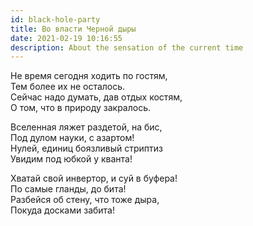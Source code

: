 ```yaml
---
id: black-hole-party
title: Во власти Черной дыры
date: 2021-02-19 10:16:55
description: About the sensation of the current time
---
```


Не время сегодня ходить по гостям,  
Тем более их не осталось.  
Сейчас надо думать, дав отдых костям,  
О том, что в природу закралось.

Вселенная ляжет раздетой, на бис,  
Под дулом науки, с азартом!  
Нулей, единиц боязливый стриптиз  
Увидим под юбкой у кванта!

Хватай свой инвертор, и суй в буфера!  
По самые гланды, до бита!  
Разбейся об стену, что тоже дыра,  
Покуда досками забита!

